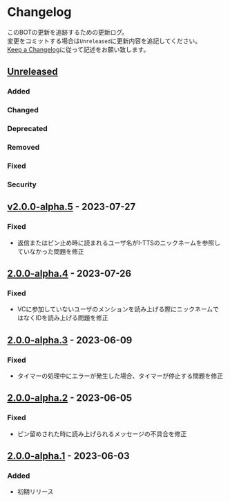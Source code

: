 # Changelog
このBOTの更新を追跡するための更新ログ。   
変更をコミットする場合は`Unreleased`に更新内容を追記してください。  
[Keep a Changelog](https://keepachangelog.com/en/1.0.0/)に従って記述をお願い致します。

## [Unreleased]

### Added

### Changed

### Deprecated

### Removed

### Fixed

### Security

## [v2.0.0-alpha.5] - 2023-07-27

### Fixed
- 返信またはピン止め時に読まれるユーザ名がI-TTSのニックネームを参照していなかった問題を修正

## [2.0.0-alpha.4] - 2023-07-26

### Fixed
- VCに参加していないユーザのメンションを読み上げる際にニックネームではなくIDを読み上げる問題を修正

## [2.0.0-alpha.3] - 2023-06-09

### Fixed
- タイマーの処理中にエラーが発生した場合、タイマーが停止する問題を修正

## [2.0.0-alpha.2] - 2023-06-05

### Fixed
- ピン留めされた時に読み上げられるメッセージの不具合を修正

## [2.0.0-alpha.1] - 2023-06-03

### Added
- 初期リリース

[Unreleased]: https://github.com/TeamFelnull/I-TTS/compare/v2.0.0-alpha.3...HEAD

[2.0.0-alpha.2]: https://github.com/TeamFelnull/I-TTS/compare/v2.0.0-alpha.1...v2.0.0-alpha.2

[2.0.0-alpha.1]: https://github.com/TeamFelnull/I-TTS/commits/v2.0.0-alpha.1

[2.0.0-alpha.3]: https://github.com/TeamFelnull/I-TTS/compare/v2.0.0-alpha.2...v2.0.0-alpha.3

[Unreleased]: https://github.com/TeamFelnull/I-TTS/compare/v2.0.0-alpha.4...HEAD

[2.0.0-alpha.1]: https://github.com/TeamFelnull/I-TTS/commits/v2.0.0-alpha.1

[2.0.0-alpha.2]: https://github.com/TeamFelnull/I-TTS/compare/v2.0.0-alpha.1...v2.0.0-alpha.2

[2.0.0-alpha.3]: https://github.com/TeamFelnull/I-TTS/compare/v2.0.0-alpha.2...v2.0.0-alpha.3

[2.0.0-alpha.4]: https://github.com/TeamFelnull/I-TTS/compare/v2.0.0-alpha.3...v2.0.0-alpha.4

[Unreleased]: https://github.com/TeamFelnull/I-TTS/compare/vv2.0.0-alpha.5...HEAD

[2.0.0-alpha.1]: https://github.com/TeamFelnull/I-TTS/commits/v2.0.0-alpha.1

[2.0.0-alpha.2]: https://github.com/TeamFelnull/I-TTS/compare/v2.0.0-alpha.1...v2.0.0-alpha.2

[2.0.0-alpha.3]: https://github.com/TeamFelnull/I-TTS/compare/v2.0.0-alpha.2...v2.0.0-alpha.3

[2.0.0-alpha.4]: https://github.com/TeamFelnull/I-TTS/compare/v2.0.0-alpha.3...v2.0.0-alpha.4

[v2.0.0-alpha.5]: https://github.com/TeamFelnull/I-TTS/compare/v2.0.0-alpha.4...vv2.0.0-alpha.5
